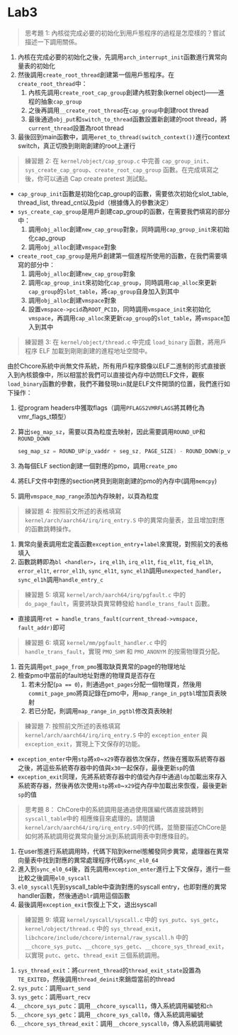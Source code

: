 # Lab3

> 思考題 1: 內核從完成必要的初始化到用戶態程序的過程是怎麼樣的？嘗試描述一下調用關係。

1. 內核在完成必要的初始化之後，先調用`arch_interrupt_init`函數進行異常向量表的初始化
2. 然後調用`create_root_thread`創建第一個用戶態程序。在`create_root_thread`中：
   1. 內核先調用`create_root_cap_group`創建內核對象(kernel object)——進程的抽象`cap_group`
   2. 之後再調用`__create_root_thread`在`cap_group`中創建root thread
   3. 最後通過`obj_put`和`switch_to_thread`函數設置新創建的root thread，將`current_thread`設置為root thread
3. 最後回到main函數中，調用`eret_to_thread(switch_context())`進行context switch，真正切換到剛剛創建的root上運行



> 練習題 2: 在 `kernel/object/cap_group.c` 中完善 `cap_group_init`、`sys_create_cap_group`、`create_root_cap_group` 函數。在完成填寫之後，你可以通過 Cap create pretest 測試點。

- `cap_group_init`函數是初始化cap_group的函數，需要依次初始化slot_table, thread_list, thread_cnt以及pid（根據傳入的參數決定）
- `sys_create_cap_group`是用戶創建cap_group的函數，在需要我們填寫的部分中：
  1. 調用`obj_alloc`創建`new_cap_group`對象，同時調用`cap_group_init`來初始化cap_group
  2. 調用`obj_alloc`創建`vmspace`對象
- `create_root_cap_group`是用戶創建第一個進程所使用的函數，在我們需要填寫的部分中：
  1. 調用`obj_alloc`創建`new_cap_group`對象
  2. 調用`cap_group_init`來初始化`cap_group`，同時調用`cap_alloc`來更新`cap_group`的`slot_table`，將`cap_group`自身加入到其中
  3. 調用`obj_alloc`創建`vmspace`對象
  4. 設置`vmspace->pcid`為`ROOT_PCID`，同時調用`vmspace_init`來初始化`vmspace`，再調用`cap_alloc`來更新`cap_group`的`slot_table`，將`vmspace`加入到其中



> 練習題 3: 在 `kernel/object/thread.c` 中完成 `load_binary` 函數，將用戶程序 ELF 加載到剛剛創建的進程地址空間中。

由於Chcore系統中尚無文件系統，所有用戶程序鏡像以ELF二進制的形式直接嵌入到內核鏡像中，所以相當於我們可以直接從內存中訪問ELF文件，觀察`load_binary`函數的參數，我們不難發現`bin`就是ELF文件開頭的位置，我們進行如下操作：

1. 從program headers中獲取flags（調用`PFLAGS2VMRFLAGS`將其轉化為vmr_flags_t類型）

2. 算出`seg_map_sz`，需要以頁為粒度去映射，因此需要調用`ROUND_UP`和`ROUND_DOWN`

   ```c++
   seg_map_sz = ROUND_UP(p_vaddr + seg_sz, PAGE_SIZE) - ROUND_DOWN(p_vaddr, PAGE_SIZE);
   ```

3. 為每個ELF section創建一個對應的pmo，調用`create_pmo`

4. 將ELF文件中對應的section拷貝到剛剛創建的pmo的內存中(調用`memcpy`)

5. 調用`vmspace_map_range`添加內存映射，以頁為粒度



> 練習題 4: 按照前文所述的表格填寫 `kernel/arch/aarch64/irq/irq_entry.S` 中的異常向量表，並且增加對應的函數跳轉操作。

1. 異常向量表調用宏定義函數`exception_entry`+`label`來實現，對照前文的表格填入
2. 函數跳轉即為`bl <handler>`，`irq_el1h`, `irq_el1t`, `fiq_el1t`, `fiq_el1h`, `error_el1t`, `error_el1h`, `sync_el1t`, `sync_el1h`調用`unexpected_handler`，`sync_el1h`調用`handle_entry_c`



> 練習題 5: 填寫 `kernel/arch/aarch64/irq/pgfault.c` 中的 `do_page_fault`，需要將缺頁異常轉發給 `handle_trans_fault` 函數。

- 直接調用`ret = handle_trans_fault(current_thread->vmspace, fault_addr)`即可



> 練習題 6: 填寫 `kernel/mm/pgfault_handler.c` 中的 `handle_trans_fault`，實現 `PMO_SHM` 和 `PMO_ANONYM` 的按需物理頁分配。

1. 首先調用`get_page_from_pmo`獲取缺頁異常的page的物理地址
2. 檢查pmo中當前的fault地址對應的物理頁是否存在
   1. 若未分配(`pa == 0`)，則通過`get_pages`分配一個物理頁，然後用`commit_page_pmo`將頁記錄在pmo中，用`map_range_in_pgtbl`增加頁表映射
   2. 若已分配，則調用`map_range_in_pgtbl`修改頁表映射



> 練習題 7: 按照前文所述的表格填寫 `kernel/arch/aarch64/irq/irq_entry.S` 中的 `exception_enter` 與 `exception_exit`，實現上下文保存的功能。

- `exception_enter`中用`stp`將`x0`~`x29`寄存器依次保存，然後在獲取系統寄存器之後，將這些系統寄存器中的值與`x30`一起保存，最後更新`sp`的值
- `exception_exit`同理，先將系統寄存器中的值從內存中通過`ldp`加載出來存入系統寄存器，然後再依次使用`stp`將`x0`~`x29`從內存中加載出來恢復，最後更新`sp`的值



> 思考題 8： ChCore中的系統調用是通過使用匯編代碼直接跳轉到`syscall_table`中的 相應條目來處理的。請閱讀`kernel/arch/aarch64/irq/irq_entry.S`中的代碼，並簡要描述ChCore是如何將系統調用從異常向量分派到系統調用表中對應條目的。

1. 在user態進行系統調用時，代碼下陷到kernel態觸發同步異常，處理器在異常向量表中找到對應的異常處理程序代碼`sync_el0_64`
2. 進入到`sync_el0_64`後，首先調用`exception_enter`進行上下文保存，進行一些比較之後調用`el0_syscall`
3. `el0_syscall`先到syscall_table中查詢對應的syscall entry，也即對應的異常handler函數，然後通過`blr`調用這個函數
4. 最後調用`exception_exit`恢復上下文，退出syscall



> 練習題 9: 填寫 `kernel/syscall/syscall.c` 中的 `sys_putc`、`sys_getc`，`kernel/object/thread.c` 中的 `sys_thread_exit`，`libchcore/include/chcore/internal/raw_syscall.h` 中的 `__chcore_sys_putc`、`__chcore_sys_getc`、`__chcore_sys_thread_exit`，以實現 `putc`、`getc`、`thread_exit` 三個系統調用。

1. `sys_thread_exit`：將`current_thread`的`thread_exit_state`設置為`TE_EXITED`，然後調用`thread_deinit`來銷燬當前的thread
2. `sys_putc`：調用`uart_send`
3. `sys_getc`：調用`uart_recv`
4. `__chcore_sys_putc`：調用`__chcore_syscall1`，傳入系統調用編號和`ch`
5. `__chcore_sys_getc`：調用`__chcore_sys_call0`，傳入系統調用編號
6. `__chcore_sys_thread_exit`：調用`__chcore_syscall0`，傳入系統調用編號